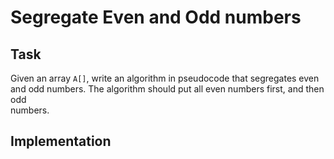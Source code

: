 # Segregate Even and Odd numbers

## Task

Given an array `A[]`, write an algorithm in pseudocode that segregates even and
odd numbers. The algorithm should put all even numbers first, and then odd  
numbers.

## Implementation
